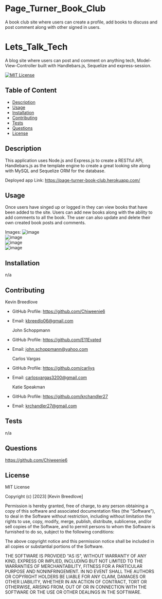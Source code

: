 # Page_Turner_Book_Club
A book club site where users can create a profile, add books to discuss and post comment along  with other signed in users.


# Lets_Talk_Tech
A blog site where users can post and comment on anything tech, Model-View-Controller built with Handlebars.js, Sequelize and express-session.


[![MIT License](https://img.shields.io/badge/License-MIT-blue)]((https://opensource.org/licenses/MIT))

## Table of Content
  - [Description](#Description)
  - [Usage](#Usage)
  - [Installation](#Installation)
  - [Contributing](#Contributing)
  - [Tests](#Tests)
  - [Questions](#Questions)
  - [License](#License)

## Description
This application uses Node.js and Express.js to create a RESTful API, Handlebars.js as the template engine to create a great looking site along with MySQL and Sequelize ORM for the database.
  
  
  Deployed app Link:   https://page-turner-book-club.herokuapp.com/
  


## Usage
  Once users have singed up or logged in they can view books that have been added to the site. Users can add new books along with the ability to add comments to all the book. The user can also update and delete their own created book posts and comments.
  
  Images:  ![image](https://user-images.githubusercontent.com/113393706/224372341-6eb256d4-8fbe-401e-ac99-4ccc4e669145.png)  
  ![image](https://user-images.githubusercontent.com/113393706/224372570-7faa0436-970b-4025-9856-c5127a1fe7c2.png)  
  ![image](https://user-images.githubusercontent.com/113393706/224372741-34b7bcc1-176b-483b-acc4-74f67090dae5.png)  
  ![image](https://user-images.githubusercontent.com/113393706/224372870-5a0ba713-ac11-4968-ab0d-ad7205a78a98.png)





## Installation
  n/a

## Contributing
  Kevin Breedlove
* GitHub Profile: https://github.com/Chiweenie6
* Email: kbreedlo06@gmail.com

  John Schoppmann
* GitHub Profile: https://github.com/E11Evated
* Email: john.schoppmann@yahoo.com

  Carlos Vargas
* GitHub Profile: https://github.com/carliys
* Email: carlosvargas3200@gmail.com

  Katie Speakman
* GitHub Profile: https://github.com/krchandler27
* Email: krchandler27@gmail.com

## Tests
  n/a

## Questions
  https://github.com/Chiweenie6  

## License
  MIT License

Copyright (c) [2023] [Kevin Breedlove]

Permission is hereby granted, free of charge, to any person obtaining a copy
of this software and associated documentation files (the "Software"), to deal
in the Software without restriction, including without limitation the rights
to use, copy, modify, merge, publish, distribute, sublicense, and/or sell
copies of the Software, and to permit persons to whom the Software is
furnished to do so, subject to the following conditions:

The above copyright notice and this permission notice shall be included in all
copies or substantial portions of the Software.

THE SOFTWARE IS PROVIDED "AS IS", WITHOUT WARRANTY OF ANY KIND, EXPRESS OR
IMPLIED, INCLUDING BUT NOT LIMITED TO THE WARRANTIES OF MERCHANTABILITY,
FITNESS FOR A PARTICULAR PURPOSE AND NONINFRINGEMENT. IN NO EVENT SHALL THE
AUTHORS OR COPYRIGHT HOLDERS BE LIABLE FOR ANY CLAIM, DAMAGES OR OTHER
LIABILITY, WHETHER IN AN ACTION OF CONTRACT, TORT OR OTHERWISE, ARISING FROM,
OUT OF OR IN CONNECTION WITH THE SOFTWARE OR THE USE OR OTHER DEALINGS IN THE
SOFTWARE.
